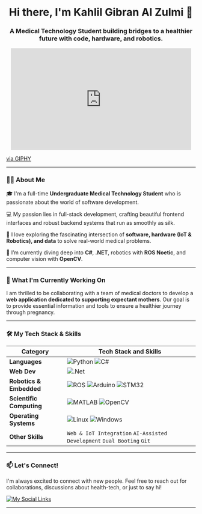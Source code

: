 <h1 align="center">Hi there, I'm Kahlil Gibran Al Zulmi 👋</h1>
<h3 align="center">A Medical Technology Student building bridges to a healthier future with code, hardware, and robotics.</h3>

<p align="center">
  <iframe src="https://giphy.com/embed/uZlxaF59yuAiOmCdz9" width="480" height="271" style="" frameBorder="0" class="giphy-embed" allowFullScreen></iframe><p><a href="https://giphy.com/gifs/cartoonnetwork-cartoon-network-pan-we-baby-bears-uZlxaF59yuAiOmCdz9">via GIPHY</a></p>
</p>

---

### 👨‍💻 About Me

🎓 I'm a full-time **Undergraduate Medical Technology Student** who is passionate about the world of software development.

💻 My passion lies in full-stack development, crafting beautiful frontend interfaces and robust backend systems that run as smoothly as silk.

🤖 I love exploring the fascinating intersection of **software, hardware (IoT & Robotics), and data** to solve real-world medical problems.

🌱 I’m currently diving deep into **C#**, **.NET**, robotics with **ROS Noetic**, and computer vision with **OpenCV**.

---

### 🚀 What I'm Currently Working On

I am thrilled to be collaborating with a team of medical doctors to develop a **web application dedicated to supporting expectant mothers**. Our goal is to provide essential information and tools to ensure a healthier journey through pregnancy.

---

### 🛠️ My Tech Stack & Skills

| Category | Tech Stack and Skills |
|---|---|
| **Languages** | ![Python](https://img.shields.io/badge/python-3670A0?style=for-the-badge&logo=python&logoColor=ffdd54) ![C#](https://img.shields.io/badge/c%23-%23239120.svg?style=for-the-badge&logo=c-sharp&logoColor=white) |
| **Web Dev** | ![.Net](https://img.shields.io/badge/.NET-512BD4?style=for-the-badge&logo=dotnet&logoColor=white) |
| **Robotics & Embedded** | ![ROS](https://img.shields.io/badge/ROS-22314E?style=for-the-badge&logo=robot-operating-system&logoColor=white) ![Arduino](https://img.shields.io/badge/-Arduino-00979D?style=for-the-badge&logo=Arduino&logoColor=white) ![STM32](https://img.shields.io/badge/STM32-03234B?style=for-the-badge&logo=stmicroelectronics&logoColor=white) |
| **Scientific Computing** | ![MATLAB](https://img.shields.io/badge/MATLAB-0076A8?style=for-the-badge&logo=mathworks&logoColor=white) ![OpenCV](https://img.shields.io/badge/OpenCV-5C3EE8?style=for-the-badge&logo=opencv&logoColor=white) |
| **Operating Systems** | ![Linux](https://img.shields.io/badge/Linux-FCC624?style=for-the-badge&logo=linux&logoColor=black) ![Windows](https://img.shields.io/badge/Windows-0078D6?style=for-the-badge&logo=windows&logoColor=white) |
| **Other Skills** | `Web & IoT Integration` `AI-Assisted Development` `Dual Booting` `Git` |

---

### 📫 Let's Connect!

I'm always excited to connect with new people. Feel free to reach out for collaborations, discussions about health-tech, or just to say hi!

<p align="left">
<a href="https://lynk.id/kahlilzulmi" target="blank"><img align="center" src="https://img.shields.io/badge/My_Socials-34A853?style=for-the-badge&logo=google-chat&logoColor=white" alt="My Social Links"/></a>
</p>

---
